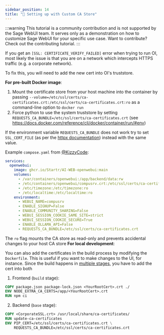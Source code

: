 ```yaml
---
sidebar_position: 14
title: "🛃 Setting up with Custom CA Store"
---
```


:::warning
This tutorial is a community contribution and is not supported by the Sage WebUI team. It serves only as a demonstration on how to customize Sage WebUI for your specific use case. Want to contribute? Check out the contributing tutorial.
:::

If you get an `[SSL: CERTIFICATE_VERIFY_FAILED]` error when trying to run OI, most likely the issue is that you are on a network which intercepts HTTPS traffic (e.g. a corporate network).

To fix this, you will need to add the new cert into OI's truststore.

**For pre-built Docker image**:

1. Mount the certificate store from your host machine into the container by passing `--volume=/etc/ssl/certs/ca-certificates.crt:/etc/ssl/certs/ca-certificates.crt:ro` as a command-line option to `docker run`
2. Force python to use the system truststore by setting `REQUESTS_CA_BUNDLE=/etc/ssl/certs/ca-certificates.crt` (see https://docs.docker.com/reference/cli/docker/container/run/#env)

If the environment variable `REQUESTS_CA_BUNDLE` does not work try to set `SSL_CERT_FILE` (as per the [httpx documentation](https://www.python-httpx.org/environment_variables/#ssl_cert_file)) instead with the same value.

Example `compose.yaml` from [@KizzyCode](https://github.com/Startr/AI-WEB-openwebui/issues/1398#issuecomment-2258463210):

```yaml
services:
  openwebui:
    image: ghcr.io/Startr/AI-WEB-openwebui:main
    volumes:
      - /var/containers/openwebui:/app/backend/data:rw
      - /etc/containers/openwebui/compusrv.crt:/etc/ssl/certs/ca-certificates.crt:ro
      - /etc/timezone:/etc/timezone:ro
      - /etc/localtime:/etc/localtime:ro
    environment:
      - WEBUI_NAME=compusrv
      - ENABLE_SIGNUP=False
      - ENABLE_COMMUNITY_SHARING=False
      - WEBUI_SESSION_COOKIE_SAME_SITE=strict
      - WEBUI_SESSION_COOKIE_SECURE=True
      - ENABLE_OLLAMA_API=False
      - REQUESTS_CA_BUNDLE=/etc/ssl/certs/ca-certificates.crt
```

The `ro` flag mounts the CA store as read-only and prevents accidental changes to your host CA store
**For local development**:

You can also add the certificates in the build process by modifying the `Dockerfile`. This is useful if you want to make changes to the UI, for instance.
Since the build happens in [multiple stages](https://docs.docker.com/build/building/multi-stage/), you have to add the cert into both

1. Frontend (`build` stage):

```dockerfile
COPY package.json package-lock.json <YourRootCert>.crt ./
ENV NODE_EXTRA_CA_CERTS=/app/<YourRootCert>.crt
RUN npm ci
```

2. Backend (`base` stage):

```dockerfile
COPY <CorporateSSL.crt> /usr/local/share/ca-certificates/
RUN update-ca-certificates
ENV PIP_CERT=/etc/ssl/certs/ca-certificates.crt \
    REQUESTS_CA_BUNDLE=/etc/ssl/certs/ca-certificates.crt
```
